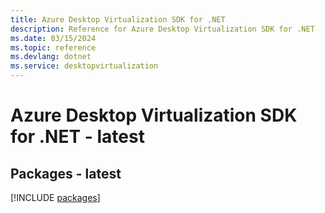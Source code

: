 ```yaml
---
title: Azure Desktop Virtualization SDK for .NET
description: Reference for Azure Desktop Virtualization SDK for .NET
ms.date: 03/15/2024
ms.topic: reference
ms.devlang: dotnet
ms.service: desktopvirtualization
---
```

# Azure Desktop Virtualization SDK for .NET - latest
## Packages - latest
[!INCLUDE [packages](desktop-virtualization-index.md)]